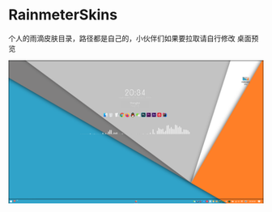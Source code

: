 # RainmeterSkins
个人的雨滴皮肤目录，路径都是自己的，小伙伴们如果要拉取请自行修改
桌面预览

![](https://github.com/MikasaEmiya/RainmeterSkins_4K/raw/master/4K%E7%9A%AE%E8%82%A4%E9%A2%84%E8%A7%88.png)
